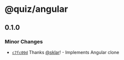 # @quiz/angular

## 0.1.0

### Minor Changes

- [`c7fc09d`](https://github.com/sklar/quiz/commit/c7fc09d513d1e138808c176866d4e517bd77e0eb) Thanks [@sklar](https://github.com/sklar)! - Implements Angular clone
